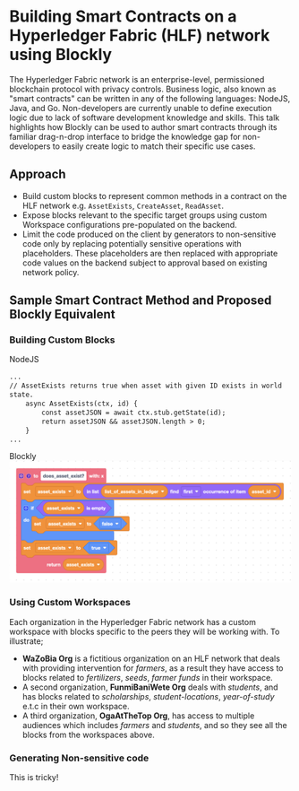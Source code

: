 # Building Smart Contracts on a Hyperledger Fabric (HLF) network using Blockly

The Hyperledger Fabric network is an enterprise-level, permissioned blockchain protocol with privacy controls. Business logic, also known as "smart contracts" can be written in any of the following languages: NodeJS, Java, and Go. Non-developers are currently unable to define execution logic due to lack of software development knowledge and skills. This talk highlights how Blockly can be used to author smart contracts through its familiar drag-n-drop interface to bridge the knowledge gap for non-developers to easily create logic to match their specific use cases.

## Approach

* Build custom blocks to represent common methods in a contract on the HLF network e.g. `AssetExists`, `CreateAsset`, `ReadAsset`.
* Expose blocks relevant to the specific target groups using custom Workspace configurations pre-populated on the backend.
* Limit the code produced on the client by generators to non-sensitive code only by replacing potentially sensitive operations with placeholders. These placeholders are then replaced with appropriate code values on the backend subject to approval based on existing network policy.


## Sample Smart Contract Method and Proposed Blockly Equivalent

### Building Custom Blocks

NodeJS
```
...
// AssetExists returns true when asset with given ID exists in world state.
    async AssetExists(ctx, id) {
        const assetJSON = await ctx.stub.getState(id);
        return assetJSON && assetJSON.length > 0;
    }
...
``` 

Blockly
![AssetExists Function in Blockly](./assets/asset_exists.png)

### Using Custom Workspaces

Each organization in the Hyperledger Fabric network has a custom workspace with blocks specific to the peers they will be working with. To illustrate;

* **WaZoBia Org** is a fictitious organization on an HLF network that deals with providing intervention for _farmers_, as a result they have access to blocks related to _fertilizers_, _seeds_, _farmer funds_ in their workspace. 
* A second organization, **FunmiBaniWete Org** deals with _students_, and has blocks related to _scholarships_, _student-locations_, _year-of-study_ e.t.c in their own workspace.
* A third organization, **OgaAtTheTop Org**, has access to multiple audiences which includes _farmers_ and _students_, and so they see all the blocks from the workspaces above.

### Generating Non-sensitive code

This is tricky!
